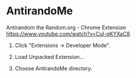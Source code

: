 # AntirandoMe
Antirandom the Random.org - Chrome Extension
https://www.youtube.com/watch?v=Cul-qKYXaC8

1) Click "Extensions -> Developer Mode".

2) Load Unpacked Extension...

3) Choose AntirandoMe directory.
